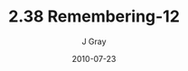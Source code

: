 ---
title: '2.38 Remembering-12'
alt: 'Mysteries of the Arcana'
date: '2010-07-23'
author: 'J Gray'
artist: 'Keira'
chapter: '2 All the Way Down'
filler: false
---